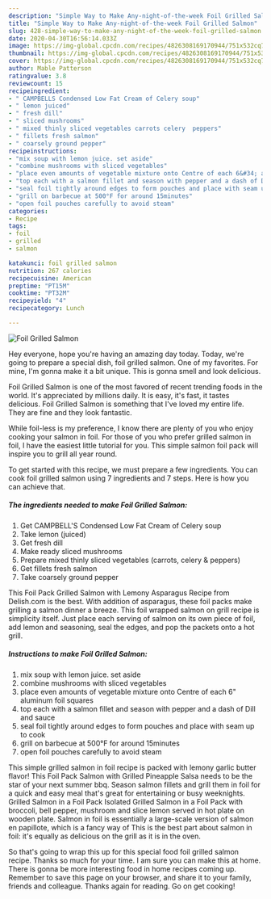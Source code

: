 ```yaml
---
description: "Simple Way to Make Any-night-of-the-week Foil Grilled Salmon"
title: "Simple Way to Make Any-night-of-the-week Foil Grilled Salmon"
slug: 428-simple-way-to-make-any-night-of-the-week-foil-grilled-salmon
date: 2020-04-30T16:56:14.033Z
image: https://img-global.cpcdn.com/recipes/4826308169170944/751x532cq70/foil-grilled-salmon-recipe-main-photo.jpg
thumbnail: https://img-global.cpcdn.com/recipes/4826308169170944/751x532cq70/foil-grilled-salmon-recipe-main-photo.jpg
cover: https://img-global.cpcdn.com/recipes/4826308169170944/751x532cq70/foil-grilled-salmon-recipe-main-photo.jpg
author: Mable Patterson
ratingvalue: 3.8
reviewcount: 15
recipeingredient:
- " CAMPBELLS Condensed Low Fat Cream of Celery soup"
- " lemon juiced"
- " fresh dill"
- " sliced mushrooms"
- " mixed thinly sliced vegetables carrots celery  peppers"
- " fillets fresh salmon"
- " coarsely ground pepper"
recipeinstructions:
- "mix soup with lemon juice. set aside"
- "combine mushrooms with sliced vegetables"
- "place even amounts of vegetable mixture onto Centre of each 6&#34; aluminum foil squares"
- "top each with a salmon fillet and season with pepper and a dash of Dill and sauce"
- "seal foil tightly around edges to form pouches and place with seam up to cook"
- "grill on barbecue at 500°F for around 15minutes"
- "open foil pouches carefully to avoid steam"
categories:
- Recipe
tags:
- foil
- grilled
- salmon

katakunci: foil grilled salmon 
nutrition: 267 calories
recipecuisine: American
preptime: "PT15M"
cooktime: "PT32M"
recipeyield: "4"
recipecategory: Lunch

---
```



![Foil Grilled Salmon](https://img-global.cpcdn.com/recipes/4826308169170944/751x532cq70/foil-grilled-salmon-recipe-main-photo.jpg)

Hey everyone, hope you're having an amazing day today. Today, we're going to prepare a special dish, foil grilled salmon. One of my favorites. For mine, I'm gonna make it a bit unique. This is gonna smell and look delicious.

Foil Grilled Salmon is one of the most favored of recent trending foods in the world. It's appreciated by millions daily. It is easy, it's fast, it tastes delicious. Foil Grilled Salmon is something that I've loved my entire life. They are fine and they look fantastic.

While foil-less is my preference, I know there are plenty of you who enjoy cooking your salmon in foil. For those of you who prefer grilled salmon in foil, I have the easiest little tutorial for you. This simple salmon foil pack will inspire you to grill all year round.


To get started with this recipe, we must prepare a few ingredients. You can cook foil grilled salmon using 7 ingredients and 7 steps. Here is how you can achieve that.

<!--inarticleads1-->

##### The ingredients needed to make Foil Grilled Salmon:

1. Get  CAMPBELL&#39;S Condensed Low Fat Cream of Celery soup
1. Take  lemon (juiced)
1. Get  fresh dill
1. Make ready  sliced mushrooms
1. Prepare  mixed thinly sliced vegetables (carrots, celery &amp; peppers)
1. Get  fillets fresh salmon
1. Take  coarsely ground pepper


This Foil Pack Grilled Salmon with Lemony Asparagus Recipe from Delish.com is the best. With addition of asparagus, these foil packs make grilling a salmon dinner a breeze. This foil wrapped salmon on grill recipe is simplicity itself. Just place each serving of salmon on its own piece of foil, add lemon and seasoning, seal the edges, and pop the packets onto a hot grill. 

<!--inarticleads2-->

##### Instructions to make Foil Grilled Salmon:

1. mix soup with lemon juice. set aside
1. combine mushrooms with sliced vegetables
1. place even amounts of vegetable mixture onto Centre of each 6&#34; aluminum foil squares
1. top each with a salmon fillet and season with pepper and a dash of Dill and sauce
1. seal foil tightly around edges to form pouches and place with seam up to cook
1. grill on barbecue at 500°F for around 15minutes
1. open foil pouches carefully to avoid steam


This simple grilled salmon in foil recipe is packed with lemony garlic butter flavor! This Foil Pack Salmon with Grilled Pineapple Salsa needs to be the star of your next summer bbq. Season salmon fillets and grill them in foil for a quick and easy meal that&#39;s great for entertaining or busy weeknights. Grilled Salmon in a Foil Pack Isolated Grilled Salmon in a Foil Pack with broccoli, bell pepper, mushroom and slice lemon served in hot plate on wooden plate. Salmon in foil is essentially a large-scale version of salmon en papillote, which is a fancy way of This is the best part about salmon in foil: it&#39;s equally as delicious on the grill as it is in the oven. 

So that's going to wrap this up for this special food foil grilled salmon recipe. Thanks so much for your time. I am sure you can make this at home. There is gonna be more interesting food in home recipes coming up. Remember to save this page on your browser, and share it to your family, friends and colleague. Thanks again for reading. Go on get cooking!
